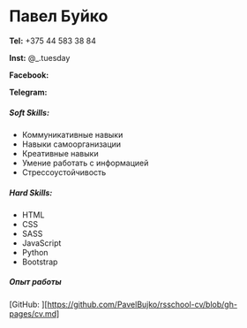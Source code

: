 # Павел Буйко

**Tel:** +375 44 583 38 84

**Inst:** @_.tuesday

**Facebook:**

**Telegram:**


##### Soft Skills:
* Коммуникативные навыки
* Навыки самоорганизации
* Креативные навыки
* Умение работать с информацией
* Стрессоустойчивость

##### Hard Skills:
* HTML
* CSS
* SASS
* JavaScript
* Python
* Bootstrap

##### Опыт работы
[GitHub: ][https://github.com/PavelBujko/rsschool-cv/blob/gh-pages/cv.md]